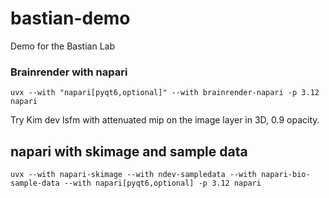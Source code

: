 # bastian-demo

Demo for the Bastian Lab

### Brainrender with napari

`uvx --with "napari[pyqt6,optional]" --with brainrender-napari -p 3.12 napari`

Try Kim dev lsfm with attenuated mip on the image layer in 3D, 0.9 opacity.

## napari with skimage and sample data

`uvx --with napari-skimage --with ndev-sampledata --with napari-bio-sample-data --with napari[pyqt6,optional] -p 3.12 napari`
